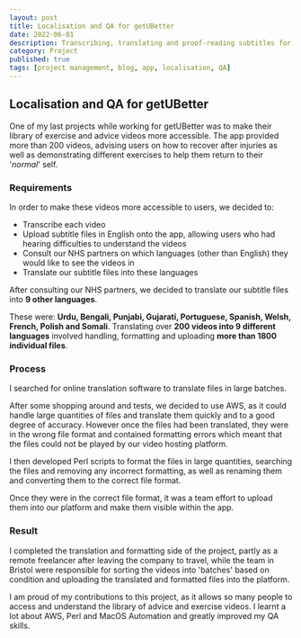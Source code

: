 ```yaml
---
layout: post
title: Localisation and QA for getUBetter
date: 2022-06-01
description: Transcribing, translating and proof-reading subtitles for MSK exercise and advice videos
category: Project
published: true
tags: [project management, blog, app, localisation, QA]
---
```

 
## Localisation and QA for getUBetter

One of my last projects while working for getUBetter was to make their library of exercise and advice videos more accessible.
The app provided more than 200 videos, advising users on how to recover after injuries as well as demonstrating different exercises to help them return to their '*normal*' self.

### Requirements

In order to make these videos more accessible to users, we decided to:
* Transcribe each video
* Upload subtitle files in English onto the app, allowing users who had hearing difficulties to understand the videos
* Consult our NHS partners on which languages (other than English) they would like to see the videos in
* Translate our subtitle files into these languages

After consulting our NHS partners, we decided to translate our subtitle files into **9 other languages**.
  
These were: **Urdu, Bengali, Punjabi, Gujarati, Portuguese, Spanish, Welsh, French, Polish and Somali**. 
Translating over **200 videos into 9 different languages** involved handling, formatting and uploading **more than 1800 individual files**.


### Process
I searched for online translation software to translate files in large batches.

After some shopping around and tests, we decided to use AWS, as it could handle large quantities of files and translate them quickly and to a good degree of accuracy. However once the files had been translated, they were in the wrong file format and contained formatting errors which meant that the files could not be played by our video hosting platform.

I then developed Perl scripts to format the files in large quantities, searching the files and removing any incorrect formatting, as well as renaming them and converting them to the correct file format.

Once they were in the correct file format, it was a team effort to upload them into our platform and make them visible within the app.

### Result
I completed the translation and formatting side of the project, partly as a remote freelancer after leaving the company to travel, while the team in Bristol were responsible for sorting the videos into 'batches' based on condition and uploading the translated and formatted files into the platform.

I am proud of my contributions to this project, as it allows so many people to access and understand the library of advice and exercise videos. I learnt a lot about AWS, Perl and MacOS Automation and greatly improved my QA skills.